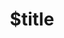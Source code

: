 ---
title: $title
second_title: Aspose.Finance for .NET API Reference
description: $description
type: docs
weight: $weight
url: /cs/net/$ref/
---